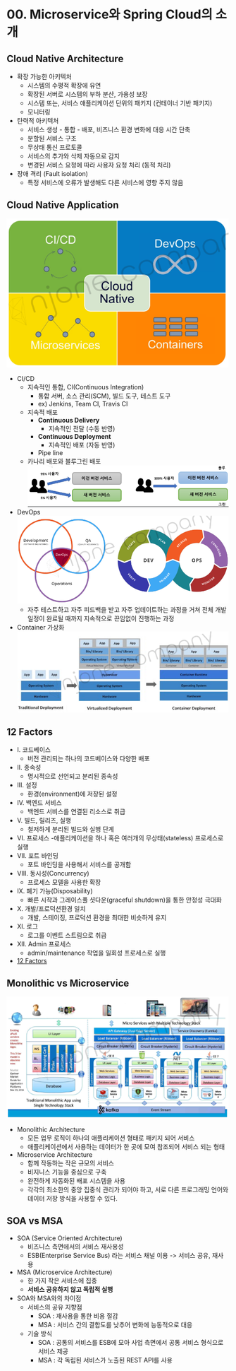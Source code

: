 # 00. Microservice와 Spring Cloud의 소개

## Cloud Native Architecture
- 확장 가능한 아키텍처
  - 시스템의 수평적 확장에 유연
  - 확장된 서버로 시스템의 부하 분산, 가용성 보장
  - 시스템 또는, 서비스 애플리케이션 단위의 패키지 (컨테이너 기반 패키지)
  - 모니터링
- 탄력적 아키텍처
  - 서비스 생성 - 통합 - 배포, 비즈니스 환경 변화에 대응 시간 단축
  - 분할된 서비스 구조
  - 무상태 통신 프로토콜
  - 서비스의 추가와 삭제 자동으로 감지
  - 변경된 서비스 요청에 따라 사용자 요청 처리 (동적 처리)
- 장애 격리 (Fault isolation)
  - 특정 서비스에 오류가 발생해도 다른 서비스에 영향 주지 않음


## Cloud Native Application

![img.png](사진파일/00/Cloud%20Native%20Application.png)
- CI/CD
  - 지속적인 통합, CI(Continuous Integration)
    - 통합 서버, 소스 관리(SCM), 빌드 도구, 테스트 도구
    - ex) Jenkins, Team CI, Travis CI
  - 지속적 배포
    - **Continuous Delivery**
      - 지속적인 전달 (수동 반영)
    - **Continuous Deployment**
      - 지속적인 배포 (자동 반영)
    - Pipe line
  - 카나리 배포와 블루그린 배포
    ![img.png](사진파일/00/카나리%20배포와%20블루그린%20배포.png)
- DevOps
    ![img.png](사진파일/00/DevOps.png)
  - 자주 테스트하고 자주 피드백을 받고 자주 업데이트하는 과정을 거쳐 전체 개발일정이 완료될 때까지 지속적으로 끈임없이 진행하는 과정
- Container 가상화
  ![img.png](사진파일/00/Container%20가상화.png)


## 12 Factors
- I. 코드베이스
  - 버전 관리되는 하나의 코드베이스와 다양한 배포
- II. 종속성
  - 명시적으로 선언되고 분리된 종속성
- III. 설정
  - 환경(environment)에 저장된 설정
- IV. 백엔드 서비스
  - 백엔드 서비스를 연결된 리소스로 취급
- V. 빌드, 릴리즈, 실행
  - 철저하게 분리된 빌드와 실행 단계
- VI. 프로세스
  -애플리케이션을 하나 혹은 여러개의 무상태(stateless) 프로세스로 실행
- VII. 포트 바인딩
  - 포트 바인딩을 사용해서 서비스를 공개함
- VIII. 동시성(Concurrency)
  - 프로세스 모델을 사용한 확장
- IX. 폐기 가능(Disposability)
  - 빠른 시작과 그레이스풀 셧다운(graceful shutdown)을 통한 안정성 극대화
- X. 개발/프로덕션환경 일치
  - 개발, 스테이징, 프로덕션 환경을 최대한 비슷하게 유지
- XI. 로그
  - 로그를 이벤트 스트림으로 취급
- XII. Admin 프로세스
  - admin/maintenance 작업을 일회성 프로세스로 실행
- [12 Factors](https://12factor.net/ko/)


## Monolithic vs Microservice
![img.png](사진파일/00/Monolithic%20vs%20Msa.png)
- Monolithic Architecture
  - 모든 업무 로직이 하나의 애플리케이션 형태로 패키지 되어 서비스
  - 애플리케이션에서 사용하는 데이터가 한 곳에 모여 참조되어 서비스 되는 형태
- Microservice Architecture
  - 함께 작동하는 작은 규모의 서비스
  - 비지니스 기능을 중심으로 구축
  - 완전하게 자동화된 배포 시스템을 사용
  - 각각의 최소한의 중앙 집중식 관리가 되어야 하고, 서로 다른 프로그래밍 언어와 데이터 저장 방식을 사용할 수 있다.


## SOA vs MSA
- SOA (Service Oriented Architecture)
  - 비즈니스 측면에서의 서비스 재사용성
  - ESB(Enterprise Service Bus) 라는 서비스 채널 이용 -> 서비스 공유, 재사용
- MSA (Microservice Architecture)
  - 한 가지 작은 서비스에 집중
  - **서비스 공유하지 않고 독립적 실행**
- SOA와 MSA와의 차이점
  - 서비스의 공유 지향점
    - SOA : 재사용을 통한 비용 절감
    - MSA : 서비스 간의 결합도를 낮추어 변화에 능동적으로 대응
  - 기술 방식
    - SOA : 공통의 서비스를 ESB에 모아 사업 측면에서 공통 서비스 형식으로 서비스 제공
    - MSA : 각 독립된 서비스가 노출된 REST API를 사용